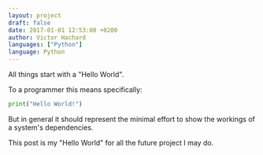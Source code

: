 ```yaml
---
layout: project
draft: false
date: 2017-01-01 12:53:00 +0200
author: Victor Hachard
languages: ["Python"]
language: Python 
---
```


All things start with a "Hello World".

To a programmer this means specifically:

```py
print("Hello World!")
```

But in general it should represent the minimal effort to show the workings of a
system's dependencies.

This post is my "Hello World" for all the future project I may do.
